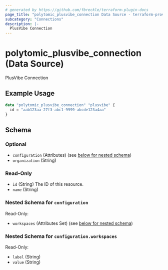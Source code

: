 ```yaml
---
# generated by https://github.com/fbreckle/terraform-plugin-docs
page_title: "polytomic_plusvibe_connection Data Source - terraform-provider-polytomic"
subcategory: "Connections"
description: |-
  PlusVibe Connection
---
```


# polytomic_plusvibe_connection (Data Source)

PlusVibe Connection

## Example Usage

```terraform
data "polytomic_plusvibe_connection" "plusvibe" {
  id = "aab123aa-27f3-abc1-9999-abcde123a4aa"
}
```

<!-- schema generated by tfplugindocs -->
## Schema

### Optional

- `configuration` (Attributes) (see [below for nested schema](#nestedatt--configuration))
- `organization` (String)

### Read-Only

- `id` (String) The ID of this resource.
- `name` (String)

<a id="nestedatt--configuration"></a>
### Nested Schema for `configuration`

Read-Only:

- `workspaces` (Attributes Set) (see [below for nested schema](#nestedatt--configuration--workspaces))

<a id="nestedatt--configuration--workspaces"></a>
### Nested Schema for `configuration.workspaces`

Read-Only:

- `label` (String)
- `value` (String)


